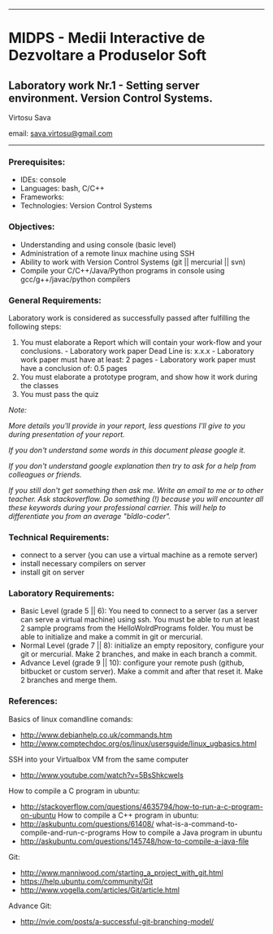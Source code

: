 *******************************************************************************
MIDPS - Medii Interactive de Dezvoltare a Produselor Soft
====
Laboratory work Nr.1 - Setting server environment. Version Control Systems.
----

Virtosu Sava

email: sava.virtosu@gmail.com
*******************************************************************************

### Prerequisites:
  - IDEs: console
  - Languages: bash, C/C++
  - Frameworks: 
  - Technologies: Version Control Systems

### Objectives: 
  - Understanding and using console (basic level) 
  - Administration of a remote linux machine using SSH
  - Ability to work with Version Control Systems (git || mercurial || svn)
  - Compile your C/C++/Java/Python programs in console using gcc/g++/javac/python compilers

### General Requirements:
  Laboratory work is considered as successfully passed after fulfilling the following steps:
  
  1. You must elaborate a Report which will contain your work-flow and your conclusions.
    - Laboratory work paper Dead Line is: x.x.x
    - Laboratory work paper must have at least: 2 pages
    - Laboratory work paper must have a conclusion of: 0.5 pages
  2. You must elaborate a prototype program, and show how it work during the classes
  3. You must pass the quiz 

  _Note:_
  
  _More details you'll provide in your report, less questions I'll give to
  you during presentation of your report._

  _If you don't understand some words in this document please google it._
  
  _If you don't understand google explanation then try to ask for a help from colleagues or friends._
  
  _If you still don't get something then ask me. Write an email to me or to other teacher. Ask stackoverflow. Do something (!) because you will encounter all these keywords during your professional carrier. This will help to differentiate you from an average "bîdlo-coder"._

### Technical Requirements:

  - connect to a server (you can use a virtual machine as a remote server)
  - install necessary compilers on server
  - install git on server

### Laboratory Requirements:

  - Basic Level (grade 5 || 6): You need to connect to a server (as a server can serve a virtual machine) using ssh. You must be able to run at least 2 sample programs from the HelloWolrdPrograms folder. You must be able to initialize and make a commit in git or mercurial.
  - Normal Level (grade 7 || 8): initialize an empty repository, configure your git or mercurial. Make 2 branches, and make in each branch a commit.
  - Advance Level (grade 9 || 10): configure your remote push (github, bitbucket or custom server). Make a commit and after that reset it. Make 2 branches and merge them.

### References:

Basics of linux comandline comands:
 - http://www.debianhelp.co.uk/commands.htm
 - http://www.comptechdoc.org/os/linux/usersguide/linux_ugbasics.html

SSH into your Virtualbox VM from the same computer
  - http://www.youtube.com/watch?v=5BsShkcweIs

How to compile a C program in ubuntu:
  - http://stackoverflow.com/questions/4635794/how-to-run-a-c-program-on-ubuntu
How to compile a C++ program in ubuntu:
  - http://askubuntu.com/questions/61408/
  what-is-a-command-to-compile-and-run-c-programs
How to compile a Java program in ubuntu
  - http://askubuntu.com/questions/145748/how-to-compile-a-java-file

Git:
  - http://www.manniwood.com/starting_a_project_with_git.html
  - https://help.ubuntu.com/community/Git
  - http://www.vogella.com/articles/Git/article.html

Advance Git:
  - http://nvie.com/posts/a-successful-git-branching-model/